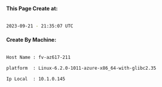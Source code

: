 
   
#### This Page Create at:

```bash

2023-09-21 - 21:35:07 UTC

```

#### Create By Machine:

```bash

Host Name : fv-az617-211

platform  : Linux-6.2.0-1011-azure-x86_64-with-glibc2.35

Ip Local  : 10.1.0.145

```

